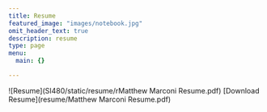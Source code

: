```yaml
---
title: Resume
featured_image: "images/notebook.jpg"
omit_header_text: true
description: resume
type: page
menu:
  main: {}

---
```


![Resume](SI480/static/resume/rMatthew Marconi Resume.pdf)
[Download Resume](resume/Matthew Marconi Resume.pdf)
